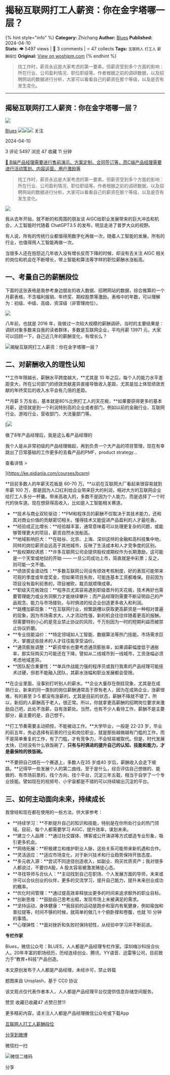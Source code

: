 # 揭秘互联网打工人薪资：你在金字塔哪一层？
{% hint style="info" %}
**Category:** Zhichang
**Author:** [Blues](https://www.woshipm.com/u/44566)
**Published:** 2024-04-10  
**Stats:** 👁️ 5497 views | 💬 3 comments | ⭐ 47 collects
**Tags:** `互联网人` `打工人` `薪酬段位`
**Original:** [View on woshipm.com](https://www.woshipm.com/zhichang/6029737.html)
{% endhint %}
> 找工作时，薪资永远是大家考虑的第一要素。但薪资受到多个方面的影响：所在行业、公司盈利情况、职位职级等。作者根据之前的调研数据，以及招聘网站的数据进行分析，大家可以看看自己的薪资在那个等级，以及是否有发生变化。

---

## 揭秘互联网打工人薪资：你在金字塔哪一层？

[![](https://image.woshipm.com/wp-files/2015/07/IMG_0728.jpg!/both/72x72)](https://www.woshipm.com/u/44566)

[Blues](https://www.woshipm.com/u/44566) ![](https://static.woshipm.com/tag/1121_1@2x.png)![](https://static.woshipm.com/tag/1301_1@2x.png)![](https://static.woshipm.com/tag/1401_1@2x.png) 关注

2024-04-10

3 评论 5497 浏览 47 收藏 11 分钟

[🔗 B端产品经理需要进行售前演示、方案定制、合同签订等，而C端产品经理需要进行活动策划、内容运营、用户激励等](https://ke.qidianla.com/courses/bcpm)

> 找工作时，薪资永远是大家考虑的第一要素。但薪资受到多个方面的影响：所在行业、公司盈利情况、职位职级等。作者根据之前的调研数据，以及招聘网站的数据进行分析，大家可以看看自己的薪资在那个等级，以及是否有发生变化。

![](https://image.woshipm.com/2023/04/13/4e4437c8-d9ea-11ed-a6e8-00163e0b5ff3.jpg)

我从去年开始，就不断的和周围的朋友谈 AIGC给职业发展带来的巨大冲击和机会，人工智能时代随着 ChatGPT3.5 的发布，明显走进了普罗大众的视野。

有人说，所有的传统行业都值得用数字化再做一次，随着人工智能的发展，所有的行业，也值得用人工智能再做一次。

当很多人还在抱怨近几年收入没有增长反而下降的时候，却没有去关注 AIGC 相关的岗位和机会在不断增长，带上智能和算法等字样的职位薪酬水涨船高。

## 一、考量自己的薪酬段位

下面的这张表格是我参考身边朋友的收入数据、招聘网站的数据，综合推算的一个月薪表格，不含福利报销、年终奖、期权股票等激励。表格中的年数，可以理解为：初级、中级、高级、资深级（非管理岗位）。

![](https://image.woshipm.com/wp-files/2024/04/bZMIxNddU2EIX9WvmW1J.png)

八年前，也就是 2016 年，我做过一次较大规模的薪酬调研，当时的主要结果是：调研对象多数来自我的读者群体，多数是互联网企业，平均月薪 13971 元，大家可以回顾一下，自己近几年的薪酬变化，有增长么？

![揭秘互联网打工人薪资：你在金字塔哪一层？](https://image.woshipm.com/wp-files/2024/04/JcHTF6vWSGpVjSUhO5qx.png)

## 二、对薪酬收入的理性认知

**工作年限越长，薪酬水平跨度越大，**尤其是 10 年之后，每个人的能力水平差距变大，所在公司部门的绩效贡献差异直接导致收入差距，尤其是加上体现绩效贡献的年终奖后的收入水平会有几倍的差距。

**月薪 5 万左右，基本就是80%比例打工人的天花板，**如果要获得更多的基本月薪，途径就是到一个利润特别高的企业或者部门，例如以前的金融行业、互联网行业、游戏行业，营收部门、大流量部门等。

[![](https://image.woshipm.com/2023/08/02/bf59b8ba-30e4-11ee-88e7-00163e0b5ff3.png)

做了8年产品经理后，我是这么看产品经理的

我个人是从非常初级的产品经理做起，再到负责一个大产品的项目管理，现在有幸跳出了日常基础的工作更多的去看产品的PMF，product strategy...

查看详情 >

](https://ke.qidianla.com/courses/bcpm)

**目前多数人的年薪天花板是 60-70 万。**以前在互联网大厂看起来很容易就到年薪 100 万，那是因为人口红利给企业带来巨大的利润，相对大方的互联网企业给打工人多分一杯羹。带来高收入的，多数不是因为个人能力，而是选择了一个时代的快车道。现在想获得高收入，比如是人工智能相关赛道。

*   **技术与商业双轮驱动：**PM和程序员的薪酬不仅取决于其技术能力，还和其对商业价值的贡献密切相关。懂得技术又能促进产品盈利的人才最吃香。
*   **经验成正比增长：**经验越丰富，通常意味着可以处理更复杂的问题，或能够管理更大的项目，薪资自然水涨船高。
*   **地域影响巨大：**在硅谷、北京、上海、深圳这样的金融和高科技集中地，同样的岗位薪资会远高于其他城市，反映了生活成本和人才竞争度的区别。
*   **股权期权诱惑：**许多互联网公司会提供股权或期权作为长期激励，这可能是一个天堂或地狱的开始 —— 一旦公司成功上市，简直就是中彩票；反之，则可能一文不值。
*   **绩效奖金波动性：**多数互联网公司设有绩效考核制度，好的表现可能带来可观的季度或年度奖金，但如果项目失败，可能连基本工资都难保。目前因为项目没有盈利前景的，项目被砍，裁员就顺理成章。
*   **职级天花板效应：**程序员尤其容易遇到职级晋升的天花板，技术再好也需要管理能力或业务洞察力才能继续攀升；而产品经理则需要不断证明自己的产品观念、能力与市场接轨，与时俱进的给企业创造更多收入和利润。
*   **跳槽加薪现象：**在互联网行业，频繁跳槽以获取更高薪资是一种相对普遍的现象，因为市场需求大，人才流动性强，新的机会往往伴随着更高的报酬。但需要特别小心的是竞业禁止协议的风险，千万别因为一时的短期利益而被禁止协议折磨。
*   **专业技能溢价：**特定领域如人工智能、数据算法等热门技能，市场需求巨大，掌握这些技术的人才往往能享受溢价。
*   **通货膨胀调整：**薪资增长也要考虑通货膨胀率，如果调薪幅度低于通胀率，那实际购买力可能还在下降，譬如从二线城市到一线城市，工资涨幅必须考虑地域差异。
*   **团队配合重要性：**单兵作战能力强的程序员或我行我素的产品经理可能技术过硬，但若不能融入团队，其薪水涨幅和职业发展都会受限。

**在企业里面，没事别打听别人的薪水。**企业大量存在倒挂现象，尤其是在成熟行业，新来的同一类别的岗位薪酬通常高于原有老人，因为在成熟企业，涨薪很难，有的甚至 3-5 都没有涨薪的，尤其是目前的状态，薪酬不降就不错了，所以，新招的人薪酬高于老人，很正常。所以，你就拿更高薪酬的招聘岗位要求来激励自己吧，此处不涨薪，自有涨薪处。当然，也有不少人看待工作，薪酬不是主要部分，最主要的是，自己想干。

**打工节奏需要主动把控，不能被动工作。**大学毕业，一般是 22-23 岁，毕业的前五年，务必选择有前景的行业和岗位职业，就是那些越做越有门槛的工作，而不是简单重复的工作，有了门槛，才有竞争力，不会轻易被取代。但是，时代发展太快，已经没有什么铁饭碗了，**只有与时俱进的提升自己的认知、技能和能力，才是最保险的铁饭碗。**

**不要把自己绑在一个赛道上，多数人在35 岁或40 岁后，薪酬收入会走下坡路。**记得早一些发展个人的第二曲线，至于是什么，综合评估自己想做的、能做的、有市场前景的，找个方向，找个平台，沉淀三年五载，相当于自学了一个专业技能。譬如现在的视频号、小宇宙都是不错的可以持续输出沉淀的平台。

## 三、如何主动面向未来，持续成长

我曾经和现在都在使用的一些方法，供大家参考：

*   **持续学习：**不断提升自己的知识和技能，特别是在你所处行业的热门领域。目前，每个人都需要学习 AIGC，提升效率，谋划未来。
*   **建立个人品牌：**通过社交媒体、博客或公开演讲等方式塑造专业形象，吸引更多机会。
*   **网络拓展：**积极建立和维护职业人脉，这些关系可能带来新机遇和合作。
*   **灵活适应：**适应市场变化，对于新兴技术和行业趋势保持开放态度。
*   **多元收入源：**尝试不同途径创造收入，如副业、购买优质资产；我对很多人都说过，不要炒A股，A 股太容易被激发赌徒心态。
*   **寻找导师与合伙人：**主动找到自己在职场、个人发展方面的导师，未来或许可以合伙创业的伙伴，更多的交流学习，提升自己能力，提升未来创业成功的概率。
*   **优化时间管理：**通过提高效率释放出更多的时间来追求额外的职业目标。
*   **创新思维：**鼓励自己思考出框，发现市场上未被满足的需求。
*   **坚持运动，身体健康：**我目前的运动是跑步和室内有氧健身，例如瑜伽和普拉提等，时间不够的时候，就简单的做几十个俯卧撑和卷腹，也就 10 分钟的事情。
*   **心理弹性：**面对挫折和失败时保持韧性，从经验中学习并不断前进。

**专栏作家**

Blues，微信公众号：BLUES，人人都是产品经理专栏作家。深圳梅沙科技合伙人。20年丰富的职场经历，历经连续创业、腾讯、YY语音、迅雷等公司，目前致力于“教育+科技”产品创造。

本文原创发布于人人都是产品经理，未经许可，禁止转载

题图来自 Unsplash，基于 CC0 协议

该文观点仅代表作者本人，人人都是产品经理平台仅提供信息存储空间服务。

赞赏 收藏已收藏47 点赞已赞11

更多精彩内容，请关注人人都是产品经理微信公众号或下载App

[互联网人](https://www.woshipm.com/tag/%e4%ba%92%e8%81%94%e7%bd%91%e4%ba%ba)[打工人](https://www.woshipm.com/tag/%e6%89%93%e5%b7%a5%e4%ba%ba)[薪酬段位](https://www.woshipm.com/tag/%e8%96%aa%e9%85%ac%e6%ae%b5%e4%bd%8d)

[分享到微博](https://service.weibo.com/share/share.php?appkey=2775287854&title=揭秘互联网打工人薪资：你在金字塔哪一层？&url=https://www.woshipm.com/zhichang/6029737.html&pic=https://image.woshipm.com/2023/04/13/4e4437c8-d9ea-11ed-a6e8-00163e0b5ff3.jpg)

微信扫一扫

![微信二维码](https://api.pwmqr.com/qrcode/create/?url=https://www.woshipm.com/zhichang/6029737.html)

分享